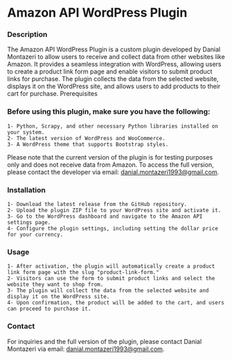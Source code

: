 # Amazon API WordPress Plugin

### Description

The Amazon API WordPress Plugin is a custom plugin developed by Danial Montazeri to allow users to receive and collect data from other websites like Amazon. It provides a seamless integration with WordPress, allowing users to create a product link form page and enable visitors to submit product links for purchase. The plugin collects the data from the selected website, displays it on the WordPress site, and allows users to add products to their cart for purchase.
Prerequisites

### Before using this plugin, make sure you have the following:

    1- Python, Scrapy, and other necessary Python libraries installed on your system.
    2- The latest version of WordPress and WooCommerce.
    3- A WordPress theme that supports Bootstrap styles.

Please note that the current version of the plugin is for testing purposes only and does not receive data from Amazon. To access the full version, please contact the developer via email: danial.montazeri1993@gmail.com.

### Installation

    1- Download the latest release from the GitHub repository.
    2- Upload the plugin ZIP file to your WordPress site and activate it.
    3- Go to the WordPress dashboard and navigate to the Amazon API settings page.
    4- Configure the plugin settings, including setting the dollar price for your currency.

### Usage

    1- After activation, the plugin will automatically create a product link form page with the slug "product-link-form."
    2- Visitors can use the form to submit product links and select the website they want to shop from.
    3- The plugin will collect the data from the selected website and display it on the WordPress site.
    4- Upon confirmation, the product will be added to the cart, and users can proceed to purchase it.

### Contact

For inquiries and the full version of the plugin, please contact Danial Montazeri via email: danial.montazeri1993@gmail.com.